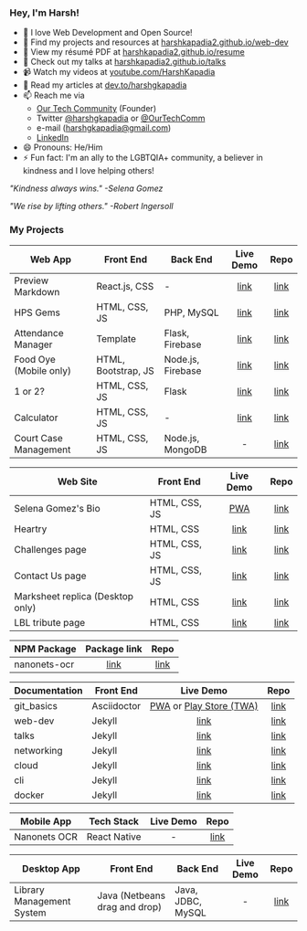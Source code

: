 ### Hey, I'm Harsh!

- 💛 I love Web Development and Open Source!
- 🔖 Find my projects and resources at [harshkapadia2.github.io/web-dev](https://harshkapadia2.github.io/web-dev/)
- 📄 View my résumé PDF at [harshkapadia2.github.io/resume](https://harshkapadia2.github.io/resume/)
- 🎤 Check out my talks at [harshkapadia2.github.io/talks](https://harshkapadia2.github.io/talks/)
- 📹 Watch my videos at [youtube.com/HarshKapadia](https://www.youtube.com/HarshKapadia)
- 📃 Read my articles at [dev.to/harshgkapadia](https://dev.to/harshgkapadia)
- 📫 Reach me via
  - [Our Tech Community](https://otc.zulipchat.com) (Founder)
  - Twitter [@harshgkapadia](https://twitter.com/harshgkapadia) or [@OurTechComm](https://twitter.com/OurTechComm)
  - e-mail (harshgkapadia@gmail.com)
  - [LinkedIn](https://www.linkedin.com/in/harshgkapadia)
- 😄 Pronouns: He/Him
- ⚡ Fun fact: I'm an ally to the LGBTQIA+ community, a believer in kindness and I love helping others!

*"Kindness always wins." -Selena Gomez*

*"We rise by lifting others." -Robert Ingersoll*


### My Projects

Web App | Front End | Back End | Live Demo | Repo
------- | --------- | -------- | :-------: | :--:
Preview Markdown | React.js, CSS | - | [link](https://harshkapadia2.github.io/preview-markdown/) | [link](https://github.com/HarshKapadia2/preview-markdown)
HPS Gems | HTML, CSS, JS | PHP, MySQL | [link](https://hps-gems.herokuapp.com/) | [link](https://github.com/HarshKapadia2/hps-gems)
Attendance Manager | Template | Flask, Firebase | [link](https://attendance-management-flask.herokuapp.com/) | [link](https://github.com/HarshKapadia2/attendance_management)
Food Oye (Mobile only) | HTML, Bootstrap, JS | Node.js, Firebase | [link](https://food-oye.herokuapp.com/) | [link](https://github.com/rajatrjoshi/food-oye)
1 or 2? | HTML, CSS, JS | Flask | [link](https://one-or-two.herokuapp.com/) | [link](https://github.com/HarshKapadia2/one-or-two)
Calculator| HTML, CSS, JS | - | [link](https://harshkapadia2.github.io/calculator/) | [link](https://github.com/HarshKapadia2/calculator)
Court Case Management | HTML, CSS, JS | Node.js, MongoDB | - | [link](https://github.com/HarshKapadia2/court_case_management_web_app)

Web Site | Front End | Live Demo | Repo
-------- | --------- | :-------: | :--:
Selena Gomez's Bio | HTML, CSS, JS | [PWA](https://harshkapadia2.github.io/sg-bio/) | [link](https://github.com/HarshKapadia2/sg-bio)
Heartry | HTML, CSS | [link](https://www.heartry.tk/) | [link](https://github.com/SirusCodes/heartry/tree/gh-pages)
Challenges page | HTML, CSS, JS | [link](https://harshkapadia2.github.io/sample-challenges-page/) | [link](https://github.com/HarshKapadia2/sample-challenges-page)
Contact Us page | HTML, CSS, JS | [link](https://harshkapadia2.github.io/sample-contact-us-page/) | [link](https://github.com/HarshKapadia2/sample-contact-us-page)
Marksheet replica (Desktop only) | HTML, CSS | [link](https://harshkapadia2.github.io/sample-marksheet/) | [link](https://github.com/HarshKapadia2/sample-marksheet)
LBL tribute page | HTML, CSS | [link](https://harshkapadia2.github.io/lbl-tribute-page/) | [link](https://github.com/HarshKapadia2/lbl-tribute-page)

NPM Package | Package link | Repo
----------- | :----------: | :--:
nanonets-ocr | [link](https://www.npmjs.com/package/nanonets-ocr) | [link](https://github.com/HarshKapadia2/nanonets-ocr)

Documentation | Front End | Live Demo | Repo
------------- | --------- | :-------: | :--:
git_basics | Asciidoctor | [PWA](https://harshkapadia2.github.io/git_basics/) or [Play Store (TWA)](https://play.google.com/store/apps/details?id=com.harsh_kapadia.git_basics) | [link](https://github.com/HarshKapadia2/git_basics)
web-dev | Jekyll | [link](https://harshkapadia2.github.io/web-dev/) | [link](https://github.com/HarshKapadia2/web-dev)
talks | Jekyll | [link](https://harshkapadia2.github.io/talks/) | [link](https://github.com/HarshKapadia2/talks)
networking | Jekyll | [link](https://harshkapadia2.github.io/networking/) | [link](https://github.com/HarshKapadia2/networking)
cloud | Jekyll | [link](https://harshkapadia2.github.io/cloud/) | [link](https://github.com/HarshKapadia2/cloud)
cli | Jekyll | [link](https://harshkapadia2.github.io/cli/) | [link](https://github.com/HarshKapadia2/cli)
docker | Jekyll | [link](https://harshkapadia2.github.io/docker/) | [link](https://github.com/HarshKapadia2/docker)

Mobile App | Tech Stack | Live Demo | Repo
---------- | ---------- | :-------: | :--:
Nanonets OCR | React Native | - | [link](https://github.com/HarshKapadia2/nanonets-ocr-app)

Desktop App | Front End | Back End | Live Demo | Repo
----------- | --------- | -------- | :-------: | :--:
Library Management System | Java (Netbeans drag and drop) | Java, JDBC, MySQL | - | [link](https://github.com/HarshKapadia2/JDBC_LibraryManagementSystem)
